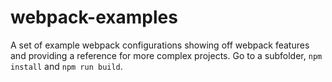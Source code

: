 # webpack-examples

A set of example webpack configurations showing off webpack features and
providing a reference for more complex projects. Go to a subfolder, `npm
install` and `npm run build`.
